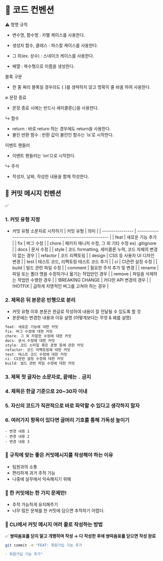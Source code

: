 # 🖤 코드 컨벤션

⚠️ 명명 규칙

- 변수명, 함수명 : 카멜 케이스를 사용한다.
- 생성자 함수, 클래스 : 파스칼 케이스를 사용한다.
- 그 외(ex. 상수) : 스네이크 케이스를 사용한다.

- 배열 : 복수형으로 이름을 생성한다.

블록 구문

- 한 줄 짜리 블록일 경우라도 { }를 생략하지 않고 명확히 줄 바꿈 하여 사용한다.

🔚 문장 종료

- 문장 종료 시에는 반드시 세미콜론(;)을 사용한다.

↪️ 함수

- return : 바로 return 하는 경우에도 return을 사용한다.
- 불린 반환 함수 : 반환 값이 불린인 함수는 ‘is’로 시작한다.

이벤트 핸들러

- 이벤트 핸들러는 ‘on’으로 시작한다.

↪️ 주석

- 작성자, 날짜, 작성한 내용을 함께 작성한다.

## 🖤 커밋 메시지 컨벤션

<aside>
✅

### 1. 커밋 유형 지정

- 커밋 유형 소문자로 시작하기
  | 커밋 유형 | 의미 |
  | ---------------- | ------------------------------------------------------------ |
  | feat | 새로운 기능 추가 |
  | fix | 버그 수정 |
  | chore | 패키지 매니저 수정, 그 외 기타 수정 ex) .gitignore |
  | docs | 문서 수정 |
  | style | 코드 formatting, 세미콜론 누락, 코드 자체의 변경이 없는 경우 |
  | refactor | 코드 리팩토링 |
  | design | CSS 등 사용자 UI 디자인 변경 |
  | test | 테스트 코드, 리팩토링 테스트 코드 추가 |
  | ci | CI관련 설정 수정 |
  | build | 빌드 관련 파일 수정 |
  | comment | 필요한 주석 추가 및 변경 |
  | rename | 파일 또는 폴더 명을 수정하거나 옮기는 작업만인 경우 |
  | remove | 파일을 삭제하는 작업만 수행한 경우 |
  | !BREAKING CHANGE | 커다란 API 변경의 경우 |
  | !HOTFIX | 급하게 치명적인 버그를 고쳐야 하는 경우 |

### 2. 제목은 뒤 본문은 빈행으로 분리

- 커밋 유형 이후 본문은 한글로 작성하여 내용이 잘 전달될 수 있도록 할 것
- 본문에는 변경한 내용과 이유 설명 (어떻게보다는 무엇 & 왜를 설명)

```jsx
feat: 새로운 기능에 대한 커밋
fix: 버그 수정에 대한 커밋
chore: 그 외 자잘한 수정에 대한 커밋
docs: 문서 수정에 대한 커밋
style: 코드 스타일 혹은 포맷 등에 관한 커밋
refactor: 코드 리팩토링에 대한 커밋
test: 테스트 코드 수정에 대한 커밋
ci: CI관련 설정 수정에 대한 커밋
build: 빌드 관련 파일 수정에 대한 커밋
```

### 3. 제목 첫 글자는 소문자로, 끝에는 `.` 금지

### 4. 제목은 한글 기준으로 20~30자 이내

### 5. 자신의 코드가 직관적으로 바로 파악할 수 있다고 생각하지 말자

### 6. 여러가지 항목이 있다면 글머리 기호를 통해 가독성 높이기

```
- 변경 내용 1
- 변경 내용 2
- 변경 내용 3
```

</aside>

### 🖤 규칙에 맞는 좋은 커밋메시지를 작성해야 하는 이유

- 팀원과의 소통
- 편리하게 과거 추적 가능
- 나중에 실무에서 익숙해지기 위해

### 🖤 한 커밋에는 한 가지 문제만!

- 추적 가능하게 유지해주기
- 너무 많은 문제를 한 커밋에 담으면 추적하기 어렵다.

### 🖤 CLI에서 커밋 메시지 여러 줄로 작성하는 방법

✅ **쌍따옴표를 닫지 말고 개행하며 작성 → 다 작성한 후에 쌍따옴표를 닫으면 작성 완료**

```bash
git commit -m "FEAT: 회원가입 기능 추가

- 회원가입 기능 추가"
```

</aside>
